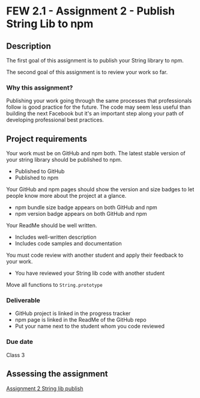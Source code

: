 # FEW 2.1 - Assignment 2 - Publish String Lib to npm

## Description 

The first goal of this assignment is to publish your String library to npm.

The second goal of this assignment is to review your work so far. 

### Why this assignment?

Publishing your work going through the same processes that professionals follow is good practice for the future. The code may seem less useful than building the next Facebook but it's an important step along your path of developing professional best practices. 

## Project requirements

Your work must be on GitHub and npm both. The latest stable version of your string library should be published to npm. 

- Published to GitHub
- Published to npm

Your GitHub and npm pages should show the version and size badges to let people know more about the project at a glance. 

- npm bundle size badge appears on both GitHub and npm
- npm version badge appears on both GitHub and npm

Your ReadMe should be well written. 

- Includes well-written description
- Includes code samples and documentation

You must code review with another student and apply their feedback to your work. 

- You have reviewed your String lib code with another student

Move all functions to `String.prototype`

### Deliverable

- GitHub project is linked in the progress tracker
- npm page is linked in the ReadMe of the GitHub repo
- Put your name next to the student whom you code reviewed

### Due date

Class 3

## Assessing the assignment

[Assignment 2 String lib publish](assignment-02-rubric.md)

